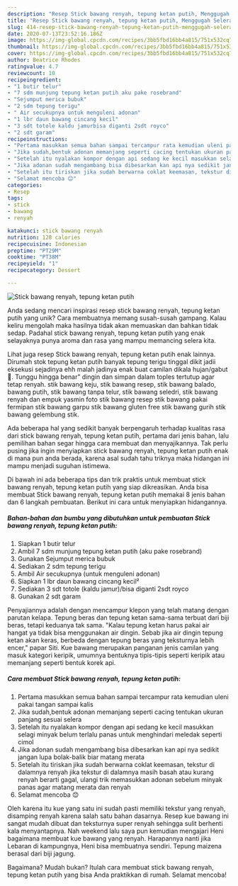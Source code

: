 ```yaml
---
description: "Resep Stick bawang renyah, tepung ketan putih, Menggugah Selera"
title: "Resep Stick bawang renyah, tepung ketan putih, Menggugah Selera"
slug: 414-resep-stick-bawang-renyah-tepung-ketan-putih-menggugah-selera
date: 2020-07-13T23:52:16.186Z
image: https://img-global.cpcdn.com/recipes/3bb5fbd16bb4a815/751x532cq70/stick-bawang-renyah-tepung-ketan-putih-foto-resep-utama.jpg
thumbnail: https://img-global.cpcdn.com/recipes/3bb5fbd16bb4a815/751x532cq70/stick-bawang-renyah-tepung-ketan-putih-foto-resep-utama.jpg
cover: https://img-global.cpcdn.com/recipes/3bb5fbd16bb4a815/751x532cq70/stick-bawang-renyah-tepung-ketan-putih-foto-resep-utama.jpg
author: Beatrice Rhodes
ratingvalue: 4.7
reviewcount: 10
recipeingredient:
- "1 butir telur"
- "7 sdm munjung tepung ketan putih aku pake rosebrand"
- "Sejumput merica bubuk"
- "2 sdm tepung terigu"
- " Air secukupnya untuk menguleni adonan"
- "1 lbr daun bawang cincang kecil"
- "3 sdt totole kaldu jamurbisa diganti 2sdt royco"
- "2 sdt garam"
recipeinstructions:
- "Pertama masukkan semua bahan sampai tercampur rata kemudian uleni pakai tangan sampai kalis"
- "Jika sudah,bentuk adonan memanjang seperti cacing tentukan ukuran panjang sesuai selera"
- "Setelah itu nyalakan kompor dengan api sedang ke kecil masukkan selagi minyak belum terlalu panas untuk menghindari meledak seperti cimol"
- "Jika adonan sudah mengambang bisa dibesarkan kan api nya sedikit jangan lupa bolak-balik biar matang merata"
- "Setelah itu tiriskan jika sudah berwarna coklat keemasan, tekstur di dalamnya renyah jika tekstur di dalamnya masih basah atau kurang renyah berarti gagal, ulangi trik memasukkan adonan sebelum minyak panas agar matang merata dan renyah"
- "Selamat mencoba 😊"
categories:
- Resep
tags:
- stick
- bawang
- renyah

katakunci: stick bawang renyah 
nutrition: 128 calories
recipecuisine: Indonesian
preptime: "PT29M"
cooktime: "PT38M"
recipeyield: "1"
recipecategory: Dessert

---
```



![Stick bawang renyah, tepung ketan putih](https://img-global.cpcdn.com/recipes/3bb5fbd16bb4a815/751x532cq70/stick-bawang-renyah-tepung-ketan-putih-foto-resep-utama.jpg)

Anda sedang mencari inspirasi resep stick bawang renyah, tepung ketan putih yang unik? Cara membuatnya memang susah-susah gampang. Kalau keliru mengolah maka hasilnya tidak akan memuaskan dan bahkan tidak sedap. Padahal stick bawang renyah, tepung ketan putih yang enak selayaknya punya aroma dan rasa yang mampu memancing selera kita.

Lihat juga resep Stick bawang renyah, tepung ketan putih enak lainnya. Dirumah stok tepung ketan putih banyak tepung terigu tinggal dikit jadii eksekusi sejadinya ehh malah jadinya enak buat camilan dikala hujan/gabut 🤭. Tunggu hingga benar&#34; dingin dan simpan dalam toples tertutup agar tetap renyah. stik bawang keju, stik bawang resep, stik bawang balado, bawang putih, stik bawang tanpa telur, stik bawang seledri, stik bawang renyah dan empuk yasmin foto stik bawang resep stik bawang pakai fermipan stik bawang garpu stik bawang gluten free stik bawang gurih stik bawang gelembung stik.

Ada beberapa hal yang sedikit banyak berpengaruh terhadap kualitas rasa dari stick bawang renyah, tepung ketan putih, pertama dari jenis bahan, lalu pemilihan bahan segar hingga cara membuat dan menyajikannya. Tak perlu pusing jika ingin menyiapkan stick bawang renyah, tepung ketan putih enak di mana pun anda berada, karena asal sudah tahu triknya maka hidangan ini mampu menjadi suguhan istimewa.


Di bawah ini ada beberapa tips dan trik praktis untuk membuat stick bawang renyah, tepung ketan putih yang siap dikreasikan. Anda bisa membuat Stick bawang renyah, tepung ketan putih memakai 8 jenis bahan dan 6 langkah pembuatan. Berikut ini cara untuk menyiapkan hidangannya.

<!--inarticleads1-->

##### Bahan-bahan dan bumbu yang dibutuhkan untuk pembuatan Stick bawang renyah, tepung ketan putih:

1. Siapkan 1 butir telur
1. Ambil 7 sdm munjung tepung ketan putih (aku pake rosebrand)
1. Gunakan Sejumput merica bubuk
1. Sediakan 2 sdm tepung terigu
1. Ambil  Air secukupnya (untuk menguleni adonan)
1. Siapkan 1 lbr daun bawang cincang kecil²
1. Sediakan 3 sdt totole (kaldu jamur)/bisa diganti 2sdt royco
1. Gunakan 2 sdt garam


Penyajiannya adalah dengan mencampur klepon yang telah matang dengan parutan kelapa. Tepung beras dan tepung ketan sama-sama terbuat dari biji beras, tetapi keduanya tak sama. &#34;Kalau tepung ketan harus pakai air hangat ya tidak bisa menggunakan air dingin. Sebab jika air dingin tepung ketan akan keras, berbeda dengan tepung beras yang teksturnya lebih encer,&#34; papar Siti. Kue bawang merupakan panganan jenis camilan yang masuk kategori keripik, umumnya bentuknya tipis-tipis seperti keripik atau memanjang seperti bentuk korek api. 

<!--inarticleads2-->

##### Cara membuat Stick bawang renyah, tepung ketan putih:

1. Pertama masukkan semua bahan sampai tercampur rata kemudian uleni pakai tangan sampai kalis
1. Jika sudah,bentuk adonan memanjang seperti cacing tentukan ukuran panjang sesuai selera
1. Setelah itu nyalakan kompor dengan api sedang ke kecil masukkan selagi minyak belum terlalu panas untuk menghindari meledak seperti cimol
1. Jika adonan sudah mengambang bisa dibesarkan kan api nya sedikit jangan lupa bolak-balik biar matang merata
1. Setelah itu tiriskan jika sudah berwarna coklat keemasan, tekstur di dalamnya renyah jika tekstur di dalamnya masih basah atau kurang renyah berarti gagal, ulangi trik memasukkan adonan sebelum minyak panas agar matang merata dan renyah
1. Selamat mencoba 😊


Oleh karena itu kue yang satu ini sudah pasti memiliki tekstur yang renyah, disamping renyah karena salah satu bahan dasarnya. Resep kue bawang ini sangat mudah dibuat dan teksturnya super renyah sehingga sulit berhenti kala menyantapnya. Nah weekend lalu saya pun kemudian mengajari Heni bagaimana membuat kue bawang yang renyah. Harapannya nanti jika Lebaran di kampungnya, Heni bisa membuatnya sendiri. Tepung maizena berasal dari biji jagung. 

Bagaimana? Mudah bukan? Itulah cara membuat stick bawang renyah, tepung ketan putih yang bisa Anda praktikkan di rumah. Selamat mencoba!

